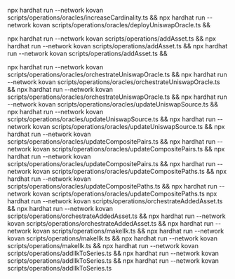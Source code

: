 npx hardhat run --network kovan scripts/operations/oracles/increaseCardinality.ts &&
npx hardhat run --network kovan scripts/operations/oracles/deployUniswapOracle.ts &&

npx hardhat run --network kovan scripts/operations/addAsset.ts &&
npx hardhat run --network kovan scripts/operations/addAsset.ts &&
npx hardhat run --network kovan scripts/operations/addAsset.ts &&

npx hardhat run --network kovan scripts/operations/oracles/orchestrateUniswapOracle.ts &&
npx hardhat run --network kovan scripts/operations/oracles/orchestrateUniswapOracle.ts &&
npx hardhat run --network kovan scripts/operations/oracles/orchestrateUniswapOracle.ts &&
npx hardhat run --network kovan scripts/operations/oracles/updateUniswapSource.ts &&
npx hardhat run --network kovan scripts/operations/oracles/updateUniswapSource.ts &&
npx hardhat run --network kovan scripts/operations/oracles/updateUniswapSource.ts &&
npx hardhat run --network kovan scripts/operations/oracles/updateCompositePairs.ts &&
npx hardhat run --network kovan scripts/operations/oracles/updateCompositePairs.ts &&
npx hardhat run --network kovan scripts/operations/oracles/updateCompositePairs.ts &&
npx hardhat run --network kovan scripts/operations/oracles/updateCompositePaths.ts &&
npx hardhat run --network kovan scripts/operations/oracles/updateCompositePaths.ts &&
npx hardhat run --network kovan scripts/operations/oracles/updateCompositePaths.ts
npx hardhat run --network kovan scripts/operations/orchestrateAddedAsset.ts &&
npx hardhat run --network kovan scripts/operations/orchestrateAddedAsset.ts &&
npx hardhat run --network kovan scripts/operations/orchestrateAddedAsset.ts &&
npx hardhat run --network kovan scripts/operations/makeIlk.ts &&
npx hardhat run --network kovan scripts/operations/makeIlk.ts &&
npx hardhat run --network kovan scripts/operations/makeIlk.ts &&
npx hardhat run --network kovan scripts/operations/addIlkToSeries.ts &&
npx hardhat run --network kovan scripts/operations/addIlkToSeries.ts &&
npx hardhat run --network kovan scripts/operations/addIlkToSeries.ts
